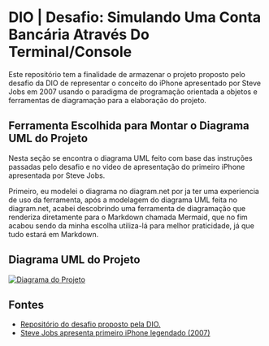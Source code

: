 # DIO | Desafio: Simulando Uma Conta Bancária Através Do Terminal/Console

Este repositório tem a finalidade de armazenar o projeto proposto pelo desafio da DIO de representar o conceito do iPhone apresentado por Steve Jobs em 2007 usando o paradigma de programação orientada a objetos e ferramentas de diagramação para a elaboração do projeto.  

## Ferramenta Escolhida para Montar o Diagrama UML do Projeto

Nesta seção se encontra o diagrama UML feito com base das instruções passadas pelo desafio e no video de apresentação do primeiro iPhone apresentada por Steve Jobs.  

Primeiro, eu modelei o diagrama no diagram.net por ja ter uma experiencia de uso da ferramenta, após a modelagem do diagrama UML feita no diagram.net, acabei descobrindo uma ferramenta de diagramação que renderiza diretamente para o Markdown chamada Mermaid, que no fim acabou sendo da minha escolha utiliza-lá para melhor praticidade, já que tudo estará em Markdown.

## Diagrama UML do Projeto

[![Diagrama do Projeto](https://mermaid.ink/img/pako:eNqNU0Fu2zAQ_MqCQAAXtQXTtmSJMAIUySWHBkZb9FDoshHXMluJFCjKSO0a6CPyh76gL8hP-pLSkm00dhpEF5KrndnhznLDMiOJCTYYDFLtlCtIwNyar-QM_Pn5AGq-NJpS3f5PdVZgXV8rzC2Wu_PFBVzTQmmlpQGsQWlHdoEZ1eADVUcU7HHwgXxENs7Y902tMixgk2rw32x2BF5edqG34EyGtvcGVkbJQ6zCpj4L1lRQpozGPW2vbBcBH51VOj8kb48XgE8esfD3erF-oXJfSjclWXPK1WWgIy3pVI7vRqbQXhlrSZnPZt17RsEtrihHaezNrrAm96IUuld3ys4xVxp7jS3-I0eqrg23ZoXv7rB3qrbBQq3xwPNE1VMjoRVJz3l4sx-Ic-8tFfj46_G3957AWyd9kUJJlASknSUwNWSmrDzc37AG_S_5-WikjKcMZj-CYL_tKoMAVVYFlZ4EU3108nXp521_DY71WW6VZMLZhvrMD0SJuyNrPUuZW_q8lAm_lWi_pcw31WMq1F-MKQ8wa5p8ycQCi9qfmkr68dk_pWPUtgN1ZRrtmBiPk7hlYWLD7pkYDAPOp1E4TpIhj-MJDydJn31ngkfjIBpNR2GcxGHER-F022frtjQPhtE45HzIPdkkioejPiOpdn3uHn77_rd_AYRgV5s?type=png)](https://mermaid.live/edit#pako:eNqNU0Fu2zAQ_MqCQAAXtQXTtmSJMAIUySWHBkZb9FDoshHXMluJFCjKSO0a6CPyh76gL8hP-pLSkm00dhpEF5KrndnhznLDMiOJCTYYDFLtlCtIwNyar-QM_Pn5AGq-NJpS3f5PdVZgXV8rzC2Wu_PFBVzTQmmlpQGsQWlHdoEZ1eADVUcU7HHwgXxENs7Y902tMixgk2rw32x2BF5edqG34EyGtvcGVkbJQ6zCpj4L1lRQpozGPW2vbBcBH51VOj8kb48XgE8esfD3erF-oXJfSjclWXPK1WWgIy3pVI7vRqbQXhlrSZnPZt17RsEtrihHaezNrrAm96IUuld3ys4xVxp7jS3-I0eqrg23ZoXv7rB3qrbBQq3xwPNE1VMjoRVJz3l4sx-Ic-8tFfj46_G3957AWyd9kUJJlASknSUwNWSmrDzc37AG_S_5-WikjKcMZj-CYL_tKoMAVVYFlZ4EU3108nXp521_DY71WW6VZMLZhvrMD0SJuyNrPUuZW_q8lAm_lWi_pcw31WMq1F-MKQ8wa5p8ycQCi9qfmkr68dk_pWPUtgN1ZRrtmBiPk7hlYWLD7pkYDAPOp1E4TpIhj-MJDydJn31ngkfjIBpNR2GcxGHER-F022frtjQPhtE45HzIPdkkioejPiOpdn3uHn77_rd_AYRgV5s)

## Fontes

- [Repositório do desafio proposto pela DIO.](https://github.com/digitalinnovationone/trilha-java-basico/tree/main/desafios/poo)
- [Steve Jobs apresenta primeiro iPhone legendado (2007)](https://www.youtube.com/watch?v=9ou608QQRq8)
